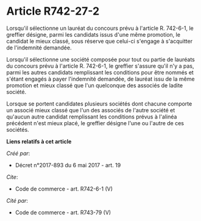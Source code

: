 # Article R742-27-2

Lorsqu'il sélectionne un lauréat du concours prévu à l'article R. 742-6-1, le greffier désigne, parmi les candidats issus
d'une même promotion, le candidat le mieux classé, sous réserve que celui-ci s'engage à s'acquitter de l'indemnité demandée. 

Lorsqu'il sélectionne une société composée pour tout ou partie de lauréats du concours prévu à l'article R. 742-6-1, le
greffier s'assure qu'il n'y a pas, parmi les autres candidats remplissant les conditions pour être nommés et s'étant engagés
à payer l'indemnité demandée, de lauréat issu de la même promotion et mieux classé que l'un quelconque des associés de ladite
société. 

Lorsque se portent candidates plusieurs sociétés dont chacune comporte un associé mieux classé que l'un des associés de
l'autre société et qu'aucun autre candidat remplissant les conditions prévus à l'alinéa précédent n'est mieux placé, le
greffier désigne l'une ou l'autre de ces sociétés.

**Liens relatifs à cet article**

_Créé par_:

  - Décret n°2017-893 du 6 mai 2017 - art. 19

_Cite_:

  - Code de commerce - art. R742-6-1 (V)

_Cité par_:

  - Code de commerce - art. R743-79 (V)
